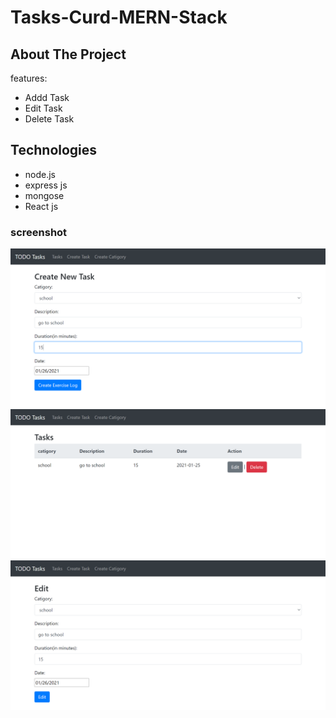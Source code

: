 # Tasks-Curd-MERN-Stack

<!-- ABOUT THE PROJECT -->
## About The Project

features:
* Addd Task
* Edit Task
* Delete Task
  

## Technologies

* node.js
* express js
* mongose
* React js

### screenshot

<img src="screen/1.png" alt="Logo" width="800" >
<img src="screen/2.png" alt="Logo" width="800" >
<img src="screen/3.png" alt="Logo" width="800" > 
